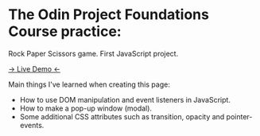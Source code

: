 # The Odin Project Foundations Course practice:
Rock Paper Scissors game. First JavaScript project.

<a href="https://kipraschi.github.io/rock-paper-scissors/"> -> Live Demo <- </a>

Main things I've learned when creating this page:
- How to use DOM manipulation and event listeners in JavaScript.
- How to make a pop-up window (modal).
- Some additional CSS attributes such as transition, opacity and pointer-events.
